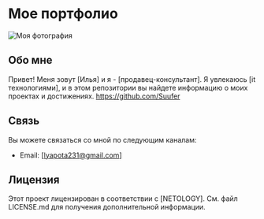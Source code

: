 # Мое портфолио

![Моя фотография](фото.png)

## Обо мне

Привет! Меня зовут [Илья] и я - [продавец-консультант]. Я увлекаюсь [it технологиями], и в этом репозитории вы найдете информацию о моих проектах и достижениях.
https://github.com/Suufer

## Связь

Вы можете связаться со мной по следующим каналам:

- Email: [lyapota231@gmail.com]


## Лицензия

Этот проект лицензирован в соответствии с [NETOLOGY]. См. файл LICENSE.md для получения дополнительной информации.
